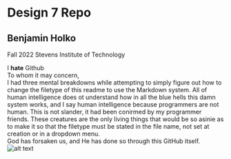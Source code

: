 # Design 7 Repo
## Benjamin Holko
Fall 2022 
Stevens Institute of Technology  

I **hate** Github  
To whom it may concern,  
I had three mental breakdowns while attempting to simply figure out how to change the filetype of this readme to use the Markdown system. All of human intelligence does ot understand how in all the blue hells this damn system works, and I say human intelligence because programmers are not human. This is not slander, it had been conirmed by my programmer friends. These creatures are the only living things that would be so asinie as to make it so that the filetype must be stated in the file name, not set at creation or in a dropdown menu.  
God has forsaken us, and He has done so through this GitHub itself. 
![alt text](http://www.evan.org/Fun/Git/GitUsability.jpeg.png)
